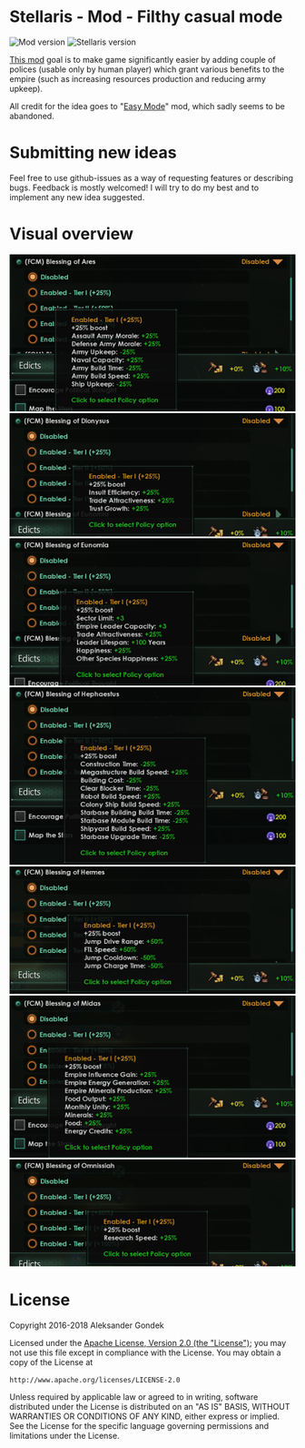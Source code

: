 Stellaris - Mod - Filthy casual mode
=======
![Mod version](https://img.shields.io/badge/version-3.0.0-brightgreen.svg)
![Stellaris version](https://img.shields.io/badge/stellaris--version-2.0.*-blue.svg)

[This mod](http://steamcommunity.com/sharedfiles/filedetails/?id=741819051) goal is to make game significantly easier by adding couple of polices (usable only by human player) which grant various benefits to the empire (such as increasing resources production and reducing army upkeep).

All credit for the idea goes to "[Easy Mode](https://steamcommunity.com/sharedfiles/filedetails/?id=682268089)" mod, which sadly seems to be abandoned.

Submitting new ideas
=======
Feel free to use github-issues as a way of requesting features or describing bugs. Feedback is mostly welcomed!
I will try to do my best and to implement any new idea suggested.

Visual overview
=======

![Screenshot](/assets/screenshot-ares.png)
![Screenshot](/assets/screenshot-dionysus.png)
![Screenshot](/assets/screenshot-eunomia.png)
![Screenshot](/assets/screenshot-hephaestus.png)
![Screenshot](/assets/screenshot-hermes.png)
![Screenshot](/assets/screenshot-midas.png)
![Screenshot](/assets/screenshot-omnissiah.png)

License
=======
Copyright 2016-2018 Aleksander Gondek

Licensed under the [Apache License, Version 2.0 (the "License")](https://github.com/AleksanderGondek/stellaris-mod-filthy-casual-mode/blob/master/LICENSE);
you may not use this file except in compliance with the License.
You may obtain a copy of the License at

    http://www.apache.org/licenses/LICENSE-2.0

Unless required by applicable law or agreed to in writing, software
distributed under the License is distributed on an "AS IS" BASIS,
WITHOUT WARRANTIES OR CONDITIONS OF ANY KIND, either express or implied.
See the License for the specific language governing permissions and
limitations under the License.
